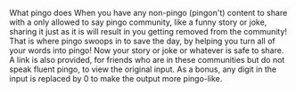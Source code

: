 What pingo does
When you have any non-pingo (pingon't) content to share with a only allowed to say pingo community, like a funny story or joke, sharing it just as it is will result in you getting removed from the community! That is where pingo swoops in to save the day, by helping you turn all of your words into pingo! Now your story or joke or whatever is safe to share. A link is also provided, for friends who are in these communities but do not speak fluent pingo, to view the original input. As a bonus, any digit in the input is replaced by 0 to make the output more pingo-like.
